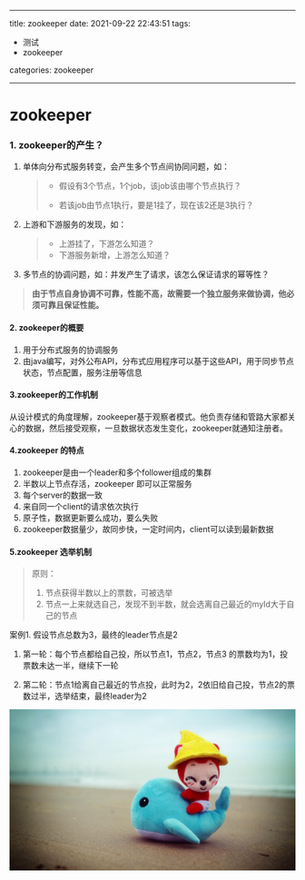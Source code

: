 
---

title: zookeeper
date: 2021-09-22 22:43:51
tags: 

- 测试
-  zookeeper

categories:  zookeeper

---



# zookeeper

###  1. zookeeper的产生？

1. 单体向分布式服务转变，会产生多个节点间协同问题，如：

   > - 假设有3个节点，1个job，该job该由哪个节点执行？
   >
   > - 若该job由节点1执行，要是1挂了，现在该2还是3执行？

2. 上游和下游服务的发现，如：

   > * 上游挂了，下游怎么知道？
   > * 下游服务新增，上游怎么知道？

3. 多节点的协调问题，如：并发产生了请求，该怎么保证请求的幂等性？

   

> **由于节点自身协调不可靠，性能不高，故需要一个独立服务来做协调，他必须可靠且保证性能。**

<!-- more -->


#### 2. zookeeper的概要

1. 用于分布式服务的协调服务
2. 由java编写，对外公布API，分布式应用程序可以基于这些API，用于同步节点状态，节点配置，服务注册等信息

#### 3.zookeeper的工作机制

从设计模式的角度理解，zookeeper基于观察者模式。他负责存储和管路大家都关心的数据，然后接受观察，一旦数据状态发生变化，zookeeper就通知注册者。

#### 4.zookeeper 的特点

1. zookeeper是由一个leader和多个follower组成的集群
2. 半数以上节点存活，zookeeper 即可以正常服务
3. 每个server的数据一致
4. 来自同一个client的请求依次执行
5. 原子性，数据更新要么成功，要么失败
6. zookeeper数据量少，故同步快，一定时间内，client可以读到最新数据

#### 5.zookeeper 选举机制

> 原则：
>
> 1. 节点获得半数以上的票数，可被选举
> 2. 节点一上来就选自己，发现不到半数，就会选离自己最近的myId大于自己的节点

案例1. 假设节点总数为3，最终的leader节点是2

1. 第一轮：每个节点都给自己投，所以节点1，节点2，节点3 的票数均为1，投票数未达一半，继续下一轮

2. 第二轮：节点1给离自己最近的节点投，此时为2，2依旧给自己投，节点2的票数过半，选举结束，最终leader为2



![](images/cute.jpeg)










